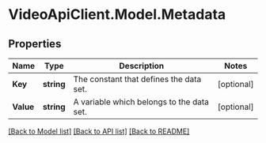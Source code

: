 # VideoApiClient.Model.Metadata

## Properties

Name | Type | Description | Notes
------------ | ------------- | ------------- | -------------
**Key** | **string** | The constant that defines the data set. | [optional] 
**Value** | **string** | A variable which belongs to the data set. | [optional] 

[[Back to Model list]](../README.md#documentation-for-models) [[Back to API list]](../README.md#documentation-for-api-endpoints) [[Back to README]](../README.md)

